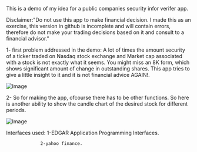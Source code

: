 
This is a demo of my idea for a public companies security infor verifer app.

Disclaimer:"Do not use this app to make financial decision. I made this as an exercise, this version in github is incomplete and will contain errors, therefore do not 
make your trading decisions based on it and consult to a financial advisor."

1- first problem addressed in the demo: A lot of times the amount security of a ticker traded on Nasdaq stock exchange and Market cap associated with a stock 
is not exactly what it seems. You might miss an 8K form, which shows significant amount of change in outstanding shares.
This app tries to give a little insight to it and it is not financial advice AGAIN!.   

![Image](https://github.com/user-attachments/assets/64da117c-a8d2-4bd8-ab00-e292810229f4)


2- So for making the app, ofcourse there has to be other functions. So here is another ability to show the candle chart of the desired stock for different periods.

![Image](https://github.com/user-attachments/assets/51e4ebc8-fd9d-4c6d-852b-7b412cced1e7)


Interfaces used: 1-EDGAR Application Programming Interfaces.

                 2-yahoo finance.

